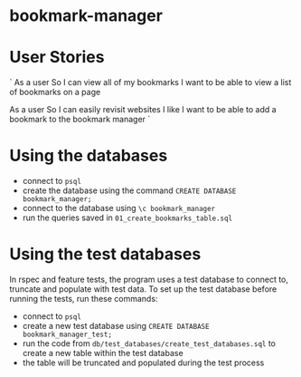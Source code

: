 # bookmark-manager

# User Stories

`
As a user
So I can view all of my bookmarks
I want to be able to view a list of bookmarks on a page

As a user
So I can easily revisit websites I like
I want to be able to add a bookmark to the bookmark manager 
`


# Using the databases

* connect to `psql`
* create the database using the command `CREATE DATABASE bookmark_manager;`
* connect to the database using `\c bookmark_manager`
* run the queries saved in `01_create_bookmarks_table.sql`

# Using the test databases

In rspec and feature tests, the program uses a test database to connect to, truncate and populate with test data. To set up the test database before running the tests, run these commands:

* connect to `psql`
* create a new test database using `CREATE DATABASE bookmark_manager_test;`
* run the code from `db/test_databases/create_test_databases.sql` to create a new table within the test database
* the table will be truncated and populated during the test process
